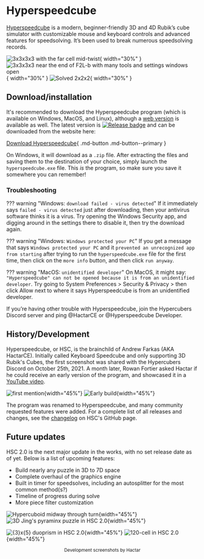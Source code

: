 # Hyperspeedcube

[Hyperspeedcube](https://ajfarkas.dev/hyperspeedcube/) is a modern, beginner-friendly 3D and 4D Rubik’s cube simulator with customizable mouse and keyboard controls and advanced features for speedsolving. It’s been used to break numerous speedsolving records.

![3x3x3x3 with the far cell mid-twist](https://i.imgur.com/rpMgIwp.png){ width="30%" }
![3x3x3x3 near the end of F2L-b with many tools and settings windows open](https://i.imgur.com/uDzvYLz.png){ width="30%" }
![Solved 2x2x2](https://i.imgur.com/aAVOjsD.png){ width="30%" }

## Download/installation

[Release badge]: https://img.shields.io/github/v/release/HactarCE/Hyperspeedcube
[Release link]: https://github.com/HactarCE/Hyperspeedcube/releases/latest

It's recommended to download the Hyperspeedcube program (which is available on Windows, MacOS, and Linux), although a [web version](https://hypercubing.xyz/hyperspeedcube/) is available as well. The latest version is [![Release badge]][Release link] and can be downloaded from the website here:

[Download Hyperspeedcube](https://ajfarkas.dev/hyperspeedcube/){ .md-button .md-button--primary }

On Windows, it will download as a `.zip` file. After extracting the files and saving them to the destination of your choice, simply launch the `hyperspeedcube.exe` file. This *is* the program, so make sure you save it somewhere you can remember!

### Troubleshooting

??? warning "Windows: `download failed - virus detected`"
    If it immediately says `failed - virus detected` just after downloading, then your antivirus software thinks it is a virus. Try opening the Windows Security app, and digging around in the settings there to disable it, then try the download again.

??? warning "Windows: `Windows protected your PC`"
    If you get a message that says `Windows protected your PC` and it `prevented an unrecognized app from starting` after trying to run the `hyperspeedcube.exe` file for the first time, then click on the `more info` button, and then click `run anyway`.

??? warning "MacOS: `unidentified developer`"
    On MacOS, it might say: `"Hyperspeedcube" can not be opened because it is from an unidentified developer`. Try going to System Preferences > Security & Privacy > then click Allow next to where it says Hyperspeedcube is from an unidentified developer.

If you’re having other trouble with Hyperspeedcube, join the Hypercubers Discord server and ping @HactarCE or @Hyperspeedcube Developer.

## History/Development

Hyperspeedcube, or HSC, is the brainchild of Andrew Farkas (AKA HactarCE). Initially called Keyboard Speedcube and only supporting 3D Rubik's Cubes, the first screenshot was shared with the Hypercubers Discord on October 25th, 2021. A month later, Rowan Fortier asked Hactar if he could receive an early version of the program, and showcased it in a [YouTube video](https://www.youtube.com/watch?v=Wn1y-3EMREQ).

![first mention](https://media.discordapp.net/attachments/871460012390748241/902389507997966346/unknown.png){width="45%"}
![Early build](https://media.discordapp.net/attachments/871460012390748241/904606317430317086/face_focus.gif){width="45%"}

The program was renamed to Hyperspeedcube, and many community requested features were added. For a complete list of all releases and changes, see the [changelog](https://github.com/HactarCE/Hyperspeedcube/blob/main/CHANGELOG.md) on HSC's GitHub page.

## Future updates

HSC 2.0 is the next major update in the works, with no set release date as of yet. Below is a list of upcoming features:

- Build nearly any puzzle in 3D to 7D space
- Complete overhaul of the graphics engine
- Built in timer for speedsolves, including an autosplitter for the most common method(s?)
- Timeline of progress during solve
- More piece filter customization

![Hypercuboid midway through turn](https://media.discordapp.net/attachments/871460012390748241/1029967613830381568/unknown.png?width=817&height=671){width="45%"}
![3D Jing's pyraminx puzzle in HSC 2.0](https://media.discordapp.net/attachments/852994025094512680/1030000241140826132/unknown.png){width="45%"}

![{3}x{5} duoprism in HSC 2.0](https://media.discordapp.net/attachments/871460012390748241/1043307655516655746/image.png){width="45%"}
![120-cell in HSC 2.0](https://media.discordapp.net/attachments/871460012390748241/1043295541313933352/image.png){width="45%"}

<center><small> Development screenshots by Hactar </small> </center>
